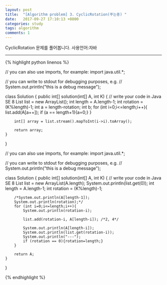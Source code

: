 ```yaml
---
layout: post
title:  "[Algorithm problem] 3. CyclicRotation(푸는중) "
date:   2017-09-27 17:10:13 +0800
categories: study
tags: algorithm 
comments: 1
---
```


CyclicRotation  문제를 풀어봅니다. 사용언어:자바

---


{% highlight python linenos %}

// you can also use imports, for example:
import java.util.*;

// you can write to stdout for debugging purposes, e.g.
// System.out.println("this is a debug message");

class Solution {
    public int[] solution(int[] A, int K) {
        // write your code in Java SE 8
        List<Integer> list = new ArrayList<Integer>();
        int length = A.length-1;
        int rotation = (K%length)-1;
        int a = length-rotation;
        int b;
        for (int i=0;i<=length;i++){
            list.add(A[a++]);
            if (a == length+1){a=0;}
        }
        
        int[] array = list.stream().mapToInt(i->i).toArray();

        return array;
    }
}


// you can also use imports, for example:
import java.util.*;

// you can write to stdout for debugging purposes, e.g.
// System.out.println("this is a debug message");

class Solution {
    public int[] solution(int[] A, int K) {
        // write your code in Java SE 8
        List<Integer> list = new ArrayList<Integer>(A.length);
        System.out.println(list.get(0));
        int length = A.length-1;
        int rotation = (K%length)-1;

        /*System.out.println(A[length-1]);
        System.out.println(rotation);*/
        for (int i=0;i<=length;i++){
            System.out.println(rotation-i);
            
            list.add(rotation-i, A[length-i]); /*2, 4*/
            
            System.out.println(A[length-i]);
            System.out.println(list.get(rotation-i));
            System.out.println("---");
            if (rotation == 0){rotation=length;}
        }
        
        return A;
    }
}


{% endhighlight %}